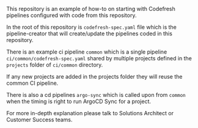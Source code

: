 This repository is an example of how-to on starting with Codefresh pipelines configured with code from this repository.

In the root of this repository is `codefresh-spec.yaml` file which is the pipeline-creator that will create/update the pipelines coded in this repository.

There is an example ci pipeline `common` which is a single pipeline `ci/common/codefresh-spec.yaml` shared by multiple projects defined in the `projects` folder of `ci/common` directory.

If any new projects are added in the projects folder they will reuse the common CI pipeline.

There is also a cd pipelines `argo-sync` which is called upon from `common` when the timing is right to run ArgoCD Sync for a project.

For more in-depth explanation please talk to Solutions Architect or Customer Success teams.